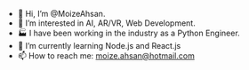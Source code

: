 - 👋 Hi, I’m @MoizeAhsan.
- 👀 I’m interested in AI, AR/VR, Web Development.
- 🏭 I have been working in the industry as a Python Engineer.
- 🌱 I’m currently learning Node.js and React.js
- 📫 How to reach me: moize.ahsan@hotmail.com

<!---
MoizeAhsan/MoizeAhsan is a ✨ special ✨ repository because its `README.md` (this file) appears on your GitHub profile.
You can click the Preview link to take a look at your changes.
--->
